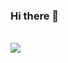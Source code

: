 ### Hi there 👋
<br>

<img src="https://www.google.com/url?sa=i&url=https%3A%2F%2Ftwitter.com%2Fwelling44040606&psig=AOvVaw32Vrn6RRIhzVkQS0MpkBvY&ust=1647470190089000&source=images&cd=vfe&ved=0CAgQjRxqFwoTCJjD1biXyfYCFQAAAAAdAAAAABAD">
